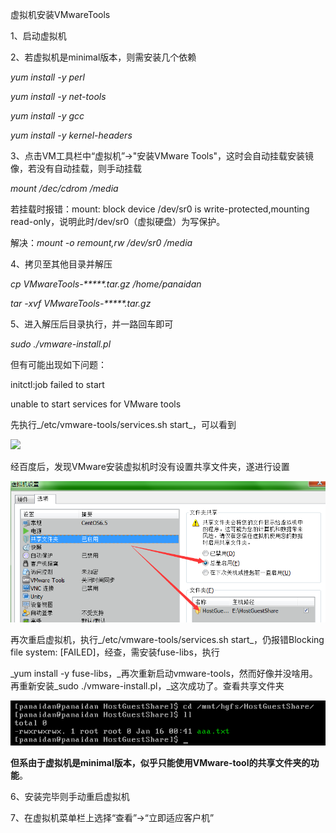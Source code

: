 虚拟机安装VMwareTools

1、启动虚拟机

2、若虚拟机是minimal版本，则需安装几个依赖

_yum install -y perl_

_yum install -y net-tools_

_yum install -y gcc_

_yum install -y kernel-headers_

3、点击VM工具栏中“虚拟机”-&gt;"安装VMware Tools"，这时会自动挂载安装镜像，若没有自动挂载，则手动挂载

_mount /dec/cdrom /media_

若挂载时报错：mount: block device /dev/sr0 is write-protected,mounting read-only，说明此时/dev/sr0（虚拟硬盘）为写保护。

解决：_mount -o remount,rw /dev/sr0 /media_

4、拷贝至其他目录并解压

_cp VMwareTools-\*\*\*\*\*.tar.gz /home/panaidan_

_tar -xvf VMwareTools-\*\*\*\*\*.tar.gz_

5、进入解压后目录执行，并一路回车即可

_sudo  ./vmware-install.pl_

但有可能出现如下问题：

initctl:job failed to start

unable to start services for VMware tools

先执行_/etc/vmware-tools/services.sh start_，可以看到

![](file:///C:\Users\Administrator\AppData\Roaming\Tencent\Users\2291385052\QQ\WinTemp\RichOle\9F[1V1Z%QUY%29$YYQF9RT1`T.png)

经百度后，发现VMware安装虚拟机时没有设置共享文件夹，遂进行设置

![](/assets/设置共享文件夹.png)

再次重启虚拟机，执行_/etc/vmware-tools/services.sh start_，仍报错Blocking file system: \[FAILED\]，经查，需安装fuse-libs，执行

_yum install -y fuse-libs，_再次重新启动vmware-tools，然而好像并没啥用。再重新安装_sudo  ./vmware-install.pl，_这次成功了。查看共享文件夹

![](/assets/查看共享文件夹.png)

**但系由于虚拟机是minimal版本，似乎只能使用VMware-tool的共享文件夹的功能**。

6、安装完毕则手动重启虚拟机

7、在虚拟机菜单栏上选择“查看”-&gt;“立即适应客户机”

